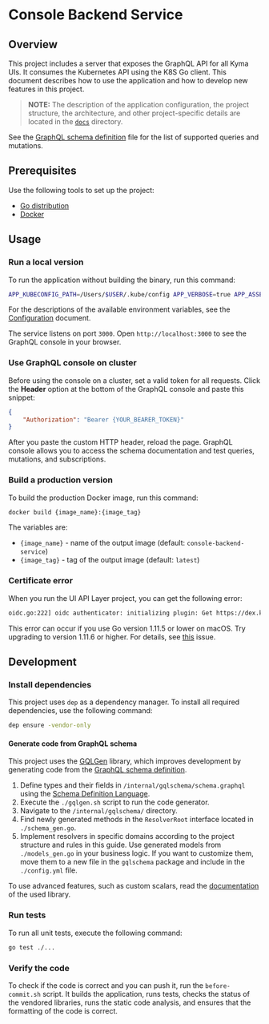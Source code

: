 # Console Backend Service

## Overview

This project includes a server that exposes the GraphQL API for all Kyma UIs. It consumes the Kubernetes API using the K8S Go client.
This document describes how to use the application and how to develop new features in this project.

> **NOTE:** The description of the application configuration, the project structure, the architecture, and other project-specific details are located in the [`docs`](./docs/README.md) directory.

See the [GraphQL schema definition](internal/gqlschema/schema.graphql) file for the list of supported queries and mutations.

## Prerequisites

Use the following tools to set up the project:

* [Go distribution](https://golang.org)
* [Docker](https://www.docker.com/)

## Usage

### Run a local version

To run the application without building the binary, run this command:

```bash
APP_KUBECONFIG_PATH=/Users/$USER/.kube/config APP_VERBOSE=true APP_ASSET_STORE_ADDRESS=https://minio.{kymaDomain} APP_ASSET_STORE_VERIFY_SSL=false APP_APPLICATION_GATEWAY_INTEGRATION_NAMESPACE=kyma-integration APP_APPLICATION_CONNECTOR_URL=http://dummy.url APP_OIDC_ISSUER_URL=https://dex.{kymaDomain} APP_OIDC_CLIENT_ID=kyma-client go run main.go
```

For the descriptions of the available environment variables, see the [Configuration](./docs/configuration.md) document.

The service listens on port `3000`. Open `http://localhost:3000` to see the GraphQL console in your browser.

### Use GraphQL console on cluster

Before using the console on a cluster, set a valid token for all requests. Click the **Header** option at the bottom of the GraphQL console and paste this snippet:

```json
{
    "Authorization": "Bearer {YOUR_BEARER_TOKEN}"
}
```

After you paste the custom HTTP header, reload the page. GraphQL console allows you to access the schema documentation and test queries, mutations, and subscriptions.

### Build a production version

To build the production Docker image, run this command:

```bash
docker build {image_name}:{image_tag}
```

The variables are:

* `{image_name}` - name of the output image (default: `console-backend-service`)
* `{image_tag}` - tag of the output image (default: `latest`)

### Certificate error
When you run the UI API Layer project, you can get the following error:
```bash
oidc.go:222] oidc authenticator: initializing plugin: Get https://dex.kyma.local/.well-known/openid-configuration: x509: certificate signed by unknown authority
```
This error can occur if you use Go version 1.11.5 or lower on macOS. Try upgrading to version 1.11.6 or higher. For details, see [this](https://github.com/golang/go/issues/24652) issue.

## Development

### Install dependencies

This project uses `dep` as a dependency manager. To install all required dependencies, use the following command:
```bash
dep ensure -vendor-only
```

#### Generate code from GraphQL schema

This project uses the [GQLGen](https://github.com/99designs/gqlgen) library, which improves development by generating code from the [GraphQL schema definition](internal/gqlschema/schema.graphql).

1.  Define types and their fields in `/internal/gqlschema/schema.graphql` using the [Schema Definition Language](http://graphql.org/learn/schema/).
1.  Execute the `./gqlgen.sh` script to run the code generator.
1.  Navigate to the `/internal/gqlschema/` directory.
1.  Find newly generated methods in the `ResolverRoot` interface located in `./schema_gen.go`.
1.  Implement resolvers in specific domains according to the project structure and rules in this guide. Use generated models from `./models_gen.go` in your business logic. If you want to customize them, move them to a new file in the `gqlschema` package and include in the `./config.yml` file.

To use advanced features, such as custom scalars, read the [documentation](https://gqlgen.com/) of the used library.

### Run tests

To run all unit tests, execute the following command:

```bash
go test ./...
```

### Verify the code

To check if the code is correct and you can push it, run the `before-commit.sh` script. It builds the application, runs tests, checks the status of the vendored libraries, runs the static code analysis, and ensures that the formatting of the code is correct.
